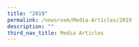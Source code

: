 ```yaml
---
title: "2019"
permalink: /newsroom/Media-Articles/2019
description: ""
third_nav_title: Media Articles
---
```

